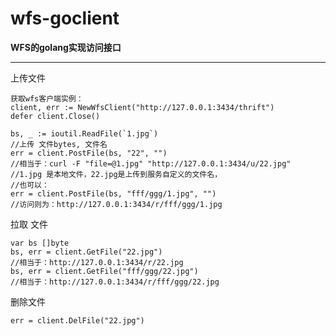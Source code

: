 # wfs-goclient
**WFS的golang实现访问接口**


------------
上传文件

    获取wfs客户端实例：
	client, err := NewWfsClient("http://127.0.0.1:3434/thrift")
	defer client.Close()
	
    bs, _ := ioutil.ReadFile(`1.jpg`)
	//上传 文件bytes, 文件名
    err = client.PostFile(bs, "22", "")
	//相当于：curl -F "file=@1.jpg" "http://127.0.0.1:3434/u/22.jpg"
	//1.jpg 是本地文件，22.jpg是上传到服务自定义的文件名，
	//也可以：
	err = client.PostFile(bs, "fff/ggg/1.jpg", "")
	//访问则为：http://127.0.0.1:3434/r/fff/ggg/1.jpg
	
拉取 文件

	var bs []byte
	bs, err = client.GetFile("22.jpg")
	//相当于：http://127.0.0.1:3434/r/22.jpg
	bs, err = client.GetFile("fff/ggg/22.jpg")
	//相当于：http://127.0.0.1:3434/r/fff/ggg/22.jpg

删除文件

    err = client.DelFile("22.jpg")

